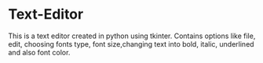 # Text-Editor
This is a text editor created in python using tkinter. Contains options like file, edit, choosing fonts type, font size,changing text into 
bold, italic, underlined and also font color.
